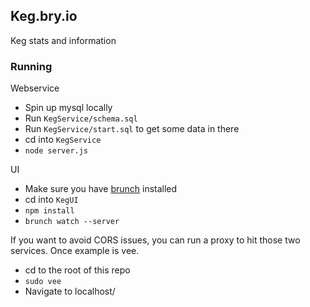 ## Keg.bry.io

Keg stats and information

### Running

Webservice
- Spin up mysql locally
- Run `KegService/schema.sql`
- Run `KegService/start.sql` to get some data in there
- cd into `KegService`
- `node server.js`

UI
- Make sure you have [brunch](https://github.com/brunch/brunch) installed
- cd into `KegUI`
- `npm install`
- `brunch watch --server`

If you want to avoid CORS issues, you can run a proxy to hit those two services. Once example is vee.
- cd to the root of this repo
- `sudo vee`
- Navigate to localhost/

